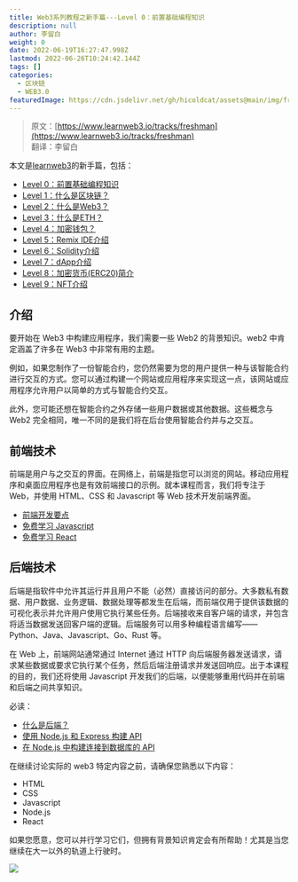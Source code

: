 ```yaml
---
title: Web3系列教程之新手篇---Level 0：前置基础编程知识
description: null
author: 李留白
weight: 0
date: 2022-06-19T16:27:47.998Z
lastmod: 2022-06-26T10:24:42.144Z
tags: []
categories:
  - 区块链
  - WEB3.0
featuredImage: https://cdn.jsdelivr.net/gh/hicoldcat/assets@main/img/freshman.png
---
```


> 原文：[https://www.learnweb3.io/tracks/freshman](https://www.learnweb3.io/tracks/freshman)<br/>
> 翻译：李留白

本文是[learnweb3](https://www.learnweb3.io/)的新手篇，包括：
- [Level 0：前置基础编程知识](https://hicoldcat.com/posts/web3/freshman-track-0)
- [Level 1：什么是区块链？](https://hicoldcat.com/posts/web3/freshman-track-1)
- [Level 2：什么是Web3？](https://hicoldcat.com/posts/web3/freshman-track-2)
- [Level 3：什么是ETH？](https://hicoldcat.com/posts/web3/freshman-track-3)
- [Level 4：加密钱包？](https://hicoldcat.com/posts/web3/freshman-track-4)
- [Level 5：Remix IDE介绍](https://hicoldcat.com/posts/web3/freshman-track-5)
- [Level 6：Solidity介绍](https://hicoldcat.com/posts/web3/freshman-track-6)
- [Level 7：dApp介绍](https://hicoldcat.com/posts/web3/freshman-track-7)
- [Level 8：加密货币(ERC20)简介](https://hicoldcat.com/posts/web3/freshman-track-8)
- [Level 9：NFT介绍](https://hicoldcat.com/posts/web3/freshman-track-9)

## 介绍
要开始在 Web3 中构建应用程序，我们需要一些 Web2 的背景知识。web2 中肯定涵盖了许多在 Web3 中非常有用的主题。

例如，如果您制作了一份智能合约，您仍然需要为您的用户提供一种与该智能合约进行交互的方式。您可以通过构建一个网站或应用程序来实现这一点，该网站或应用程序允许用户以简单的方式与智能合约交互。

此外，您可能还想在智能合约之外存储一些用户数据或其他数据。这些概念与 Web2 完全相同，唯一不同的是我们将在后台使用智能合约并与之交互。

## 前端技术
前端是用户与之交互的界面。在网络上，前端是指您可以浏览的网站。移动应用程序和桌面应用程序也是有效前端接口的示例。就本课程而言，我们将专注于 Web，并使用 HTML、CSS 和 Javascript 等 Web 技术开发前端界面。

- [前端开发要点](https://hicoldcat.com/posts/tech-blog/frontend-development-the-essentials/)
- [免费学习 Javascript](https://scrimba.com/learn/learnjavascript)
- [免费学习 React](https://scrimba.com/learn/learnreact)

## 后端技术

后端是指软件中允许其运行并且用户不能（必然）直接访问的部分。大多数私有数据、用户数据、业务逻辑、数据处理等都发生在后端，而前端仅用于提供该数据的可视化表示并允许用户使用它执行某些任务。后端接收来自客户端的请求，并包含将适当数据发送回客户端的逻辑。后端服务可以用多种编程语言编写——Python、Java、Javascript、Go、Rust 等。

在 Web 上，前端网站通常通过 Internet 通过 HTTP 向后端服务器发送请求，请求某些数据或要求它执行某个任务，然后后端注册请求并发送回响应。出于本课程的目的，我们还将使用 Javascript 开发我们的后端，以便能够重用代码并在前端和后端之间共享知识。

必读：

- [什么是后端？](https://hicoldcat.com/posts/tech-blog/back-end-architecture/)
- [使用 Node.js 和 Express 构建 API](https://www.freecodecamp.org/learn/back-end-development-and-apis/#basic-node-and-express)
- [在 Node.js 中构建连接到数据库的 API](https://www.freecodecamp.org/learn/back-end-development-and-apis/#back-end-development-and-apis-projects)

在继续讨论实际的 web3 特定内容之前，请确保您熟悉以下内容：

- HTML
- CSS
- Javascript
- Node.js
- React

如果您愿意，您可以并行学习它们，但拥有背景知识肯定会有所帮助！尤其是当您继续在大一以外的轨道上行驶时。


![](https://cdn.jsdelivr.net/gh/hicoldcat/assets@main/img/my.png)